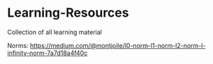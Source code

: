 # Learning-Resources
Collection of all learning material


Norms: https://medium.com/@montjoile/l0-norm-l1-norm-l2-norm-l-infinity-norm-7a7d18a4f40c

